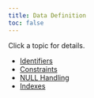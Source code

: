 ```yaml
---
title: Data Definition
toc: false
---
```


Click a topic for details.

- [Identifiers](identifiers.html)
- [Constraints](constraints.html)
- [NULL Handling](null-handling.html)
- [Indexes](indexes.html)  
